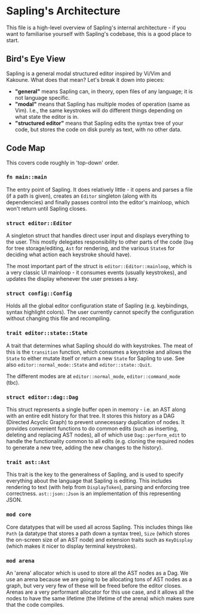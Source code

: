 # Sapling's Architecture

This file is a high-level overview of Sapling's internal architecture - if you want to familiarise
yourself with Sapling's codebase, this is a good place to start.

## Bird's Eye View

Sapling is a general modal structured editor inspired by Vi/Vim and Kakoune.  What does that
mean?  Let's break it down into pieces:
- **"general"** means Sapling can, in theory, open files of any language; it is not language specific.
- **"modal"** means that Sapling has multiple modes of operation (same as Vim).  I.e., the same
  keystrokes will do different things depending on what state the editor is in.
- **"structured editor"** means that Sapling edits the syntax tree of your code, but stores the code
  on disk purely as text, with no other data.

## Code Map

This covers code roughly in 'top-down' order.

### `fn main::main`

The entry point of Sapling.  It does relatively little - it opens and parses a file (if a path is
given), creates an `Editor` singleton (along with its dependencies) and finally passes control into
the editor's mainloop, which won't return until Sapling closes.

### `struct editor::Editor`

A singleton struct that handles direct user input and displays everything to the user.  This mostly
delegates responsibility to other parts of the code (`Dag` for tree storage/editing, `Ast` for
rendering, and the various `State`s for deciding what action each keystroke should have).

The most important part of the struct is `editor::Editor::mainloop`, which is a very classic UI
mainloop - it consumes events (usually keystrokes), and updates the display whenever the user
presses a key.

### `struct config::Config`

Holds all the global editor configuration state of Sapling (e.g. keybindings, syntax highlight
colors).  The user currently cannot specify the configuration without changing this file and
recompiling.

### `trait editor::state::State`

A trait that determines what Sapling should do with keystrokes.  The meat of this is the
`transition` function, which consumes a keystroke and allows the `State` to either mutate itself or
return a new `State` for Sapling to use.  See also `editor::normal_mode::State` and
`editor::state::Quit`.

The different modes are at `editor::normal_mode`, `editor::command_mode` (tbc).

### `struct editor::dag::Dag`

This struct represents a single buffer open in memory - i.e. an AST along with an entire edit
history for that tree.  It stores this history as a DAG (Directed Acyclic Graph) to prevent
unnecessary duplication of nodes.  It provides convenient functions to do common edits (such as
inserting, deleting and replacing AST nodes), all of which use `Dag::perform_edit` to handle the
functionality common to all edits (e.g. cloning the required nodes to generate a new tree, adding
the new changes to the history).

### `trait ast::Ast`

This trait is the key to the generalness of Sapling, and is used to specify everything about the
language that Sapling is editing.  This includes rendering to text (with help from `DisplayToken`),
parsing and enforcing tree correctness.  `ast::json::Json` is an implementation of this
representing JSON.

### `mod core`

Core datatypes that will be used all across Sapling.  This includes things like `Path` (a
datatype that stores a path down a syntax tree), `Size` (which stores the on-screen size of an AST
node) and extension traits such as `KeyDisplay` (which makes it nicer to display terminal
keystrokes).

### `mod arena`

An 'arena' allocator which is used to store all the AST nodes as a Dag.  We use an arena because we
are going to be allocating tons of AST nodes as a graph, but very very few of these will be freed
before the editor closes.  Arenas are a very performant allocator for this use case, and it allows
all the nodes to have the same lifetime (the lifetime of the arena) which makes sure that the code
compiles.
